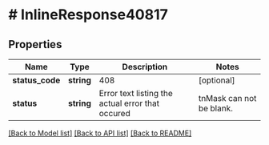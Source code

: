 # # InlineResponse40817

## Properties

Name | Type | Description | Notes
------------ | ------------- | ------------- | -------------
**status_code** | **string** | 408 | [optional]
**status** | **string** | Error text listing the actual error that occured | tnMask can not be blank. |  privateKey can not blank. | [optional]

[[Back to Model list]](../../README.md#models) [[Back to API list]](../../README.md#endpoints) [[Back to README]](../../README.md)
